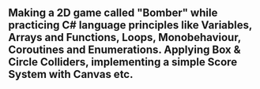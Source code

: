 <h2>Making a 2D game called "Bomber" while practicing C# language principles like Variables, Arrays and Functions, Loops, Monobehaviour, Coroutines and Enumerations. Applying Box & Circle Colliders, implementing a simple Score System with Canvas etc. <h2/>
